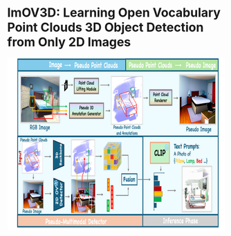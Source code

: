 # ImOV3D: Learning Open Vocabulary Point Clouds 3D Object Detection from Only 2D Images

 <p align="center"> <img src='img/pipe6.png' align="center" height="400px"> </p>
